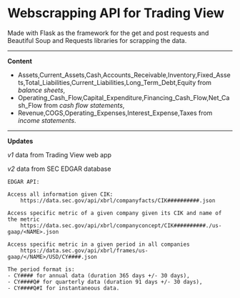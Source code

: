 <h1>Webscrapping API for Trading View </h1>
Made with Flask as the framework for the get and post requests and Beautiful Soup and Requests libraries for scrapping the data.
<hr>

**Content**
- Assets,Current_Assets,Cash,Accounts_Receivable,Inventory,Fixed_Assets,Total_Liabilities,Current_Liabilities,Long_Term_Debt,Equity from *balance sheets*,
- Operating_Cash_Flow,Capital_Expenditure,Financing_Cash_Flow,Net_Cash_Flow from *cash flow statements*,
- Revenue,COGS,Operating_Expenses,Interest_Expense,Taxes from *income statements*.

<hr>

**Updates**

*v1* data from Trading View web app

*v2* data from SEC EDGAR database


    EDGAR API:

    Access all information given CIK:
        https://data.sec.gov/api/xbrl/companyfacts/CIK##########.json
        
    Access specific metric of a given company given its CIK and name of the metric
        https://data.sec.gov/api/xbrl/companyconcept/CIK##########./us-gaap/<NAME>.json

    Access specific metric in a given period in all companies
        https://data.sec.gov/api/xbrl/frames/us-gaap/</NAME>/USD/CY####.json
    
    The period format is:
    - CY#### for annual data (duration 365 days +/- 30 days), 
    - CY####Q# for quarterly data (duration 91 days +/- 30 days), 
    - CY####Q#I for instantaneous data.
